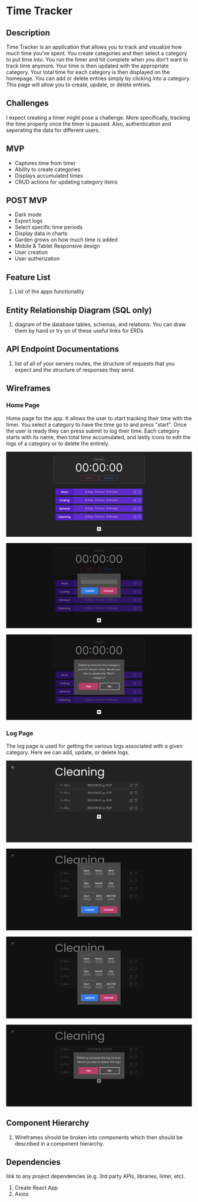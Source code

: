 # Time Tracker

## Description

Time Tracker is an application that allows you to track and visualize how much time you've spent. You create categories and then select a category to put time into. You run the timer and hit complete when you don't want to track time anymore. Your time is then updated with the appropriate category. Your total time for each category is then displayed on the homepage. You can add or delete entries simply by clicking into a category. This page will allow you to create, update, or delete entries.

## Challenges
I expect creating a timer might pose a challenge. More specifically, tracking the time properly once the timer is paused. Also, authentication and seperating the data for different users.

## MVP
- Captures time from timer
- Ability to create categories
- Displays accumulated times
- CRUD actions for updating category items

## POST MVP
- Dark mode
- Export logs
- Select specific time periods
- Display data in charts
- Garden grows on how much time is added
- Mobile & Tablet Responsive design
- User creation
- User autherization


## Feature List
1. List of the apps functionality

## Entity Relationship Diagram (SQL only)
1. diagram of the database tables, schemas, and relations. You can draw them by hand or try on of these useful links for ERDs

## API Endpoint Documentations
1. list of all of your servers routes, the structure of requests that you expect and the structure of responses they send.

## Wireframes

### Home Page
Home page for the app. It allows the user to start tracking their time with the timer. You select a category to have the time go to and press "start". Once the user is ready they can press submit to log their time. Each category starts with its name, then total time accumulated, and lastly icons to edit the logs of a category or to delete the entirely.

![home diagram](.readme/wireframes/desktop-home.png)

![home create diagram](.readme/wireframes/desktop-create-category.png)

![home delete diagram](.readme/wireframes/desktop-delete-category.png)


### Log Page
The log page is used for getting the various logs associated with a given category. Here we can add, update, or delete logs.

![log page list](.readme/wireframes/desktop-log-list.png)

![creating a log](.readme/wireframes/desktop-create-log.png)

![updating a log](.readme/wireframes/desktop-update-log.png)

![deleting a log](.readme/wireframes/desktop-delete-log.png)

## Component Hierarchy
1. Wireframes should be broken into components which then should be described in a component hierarchy.

## Dependencies
link to any project dependencies (e.g. 3rd party APIs, libraries, linter, etc).

1. Create React App
2. Axios



